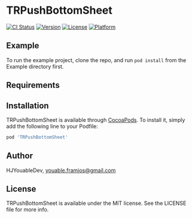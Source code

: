 # TRPushBottomSheet

[![CI Status](https://img.shields.io/travis/HJYouableDev/TRPushBottomSheet.svg?style=flat)](https://travis-ci.org/HJYouableDev/TRPushBottomSheet)
[![Version](https://img.shields.io/cocoapods/v/TRPushBottomSheet.svg?style=flat)](https://cocoapods.org/pods/TRPushBottomSheet)
[![License](https://img.shields.io/cocoapods/l/TRPushBottomSheet.svg?style=flat)](https://cocoapods.org/pods/TRPushBottomSheet)
[![Platform](https://img.shields.io/cocoapods/p/TRPushBottomSheet.svg?style=flat)](https://cocoapods.org/pods/TRPushBottomSheet)

## Example

To run the example project, clone the repo, and run `pod install` from the Example directory first.

## Requirements

## Installation

TRPushBottomSheet is available through [CocoaPods](https://cocoapods.org). To install
it, simply add the following line to your Podfile:

```ruby
pod 'TRPushBottomSheet'
```

## Author

HJYouableDev, youable.framios@gmail.com

## License

TRPushBottomSheet is available under the MIT license. See the LICENSE file for more info.
